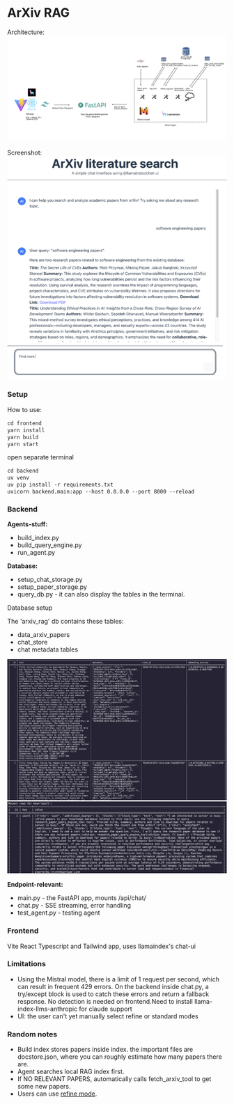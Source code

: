 # ArXiv RAG

Architecture:
![](architecture.png)

Screenshot:
![](example.png)

### Setup

How to use:
```
cd frontend
yarn install
yarn build
yarn start
```

open separate terminal
```
cd backend
uv venv
uv pip install -r requirements.txt
uvicorn backend.main:app --host 0.0.0.0 --port 8000 --reload
```

### Backend
**Agents-stuff:**
- build_index.py
- build_query_engine.py 
- run_agent.py

**Database:**
- setup_chat_storage.py
- setup_paper_storage.py
- query_db.py - it can also display the tables in the terminal.

Database setup

The 'arxiv_rag' db contains these tables:
- data_arxiv_papers
- chat_store 
- chat metadata tables

![](papers.png)
![](chatstore.png)

**Endpoint-relevant:**
- main.py - the FastAPI app, mounts /api/chat/
- chat.py - SSE streaming, error handling
- test_agent.py - testing agent

### Frontend
Vite React Typescript and Tailwind app, uses llamaindex's chat-ui


### Limitations
- Using the Mistral model, there is a limit of 1 request per second, which can result in frequent 429 errors. On the backend inside chat.py, a try/except block is used to catch these errors and return a fallback response. No detection is needed on frontend.Need to install llama-index-llms-anthropic for claude support
- UI: the user can't yet manually select refine or standard modes


### Random notes
- Build index stores papers inside index. the important files are docstore.json, where you can roughly estimate how many papers there are.
- Agent searches local RAG index first.
- If NO RELEVANT PAPERS, automatically calls fetch_arxiv_tool to get some new papers. 
- Users can use [refine mode](https://docs.llamaindex.ai/en/stable/module_guides/deploying/query_engine/response_modes/).